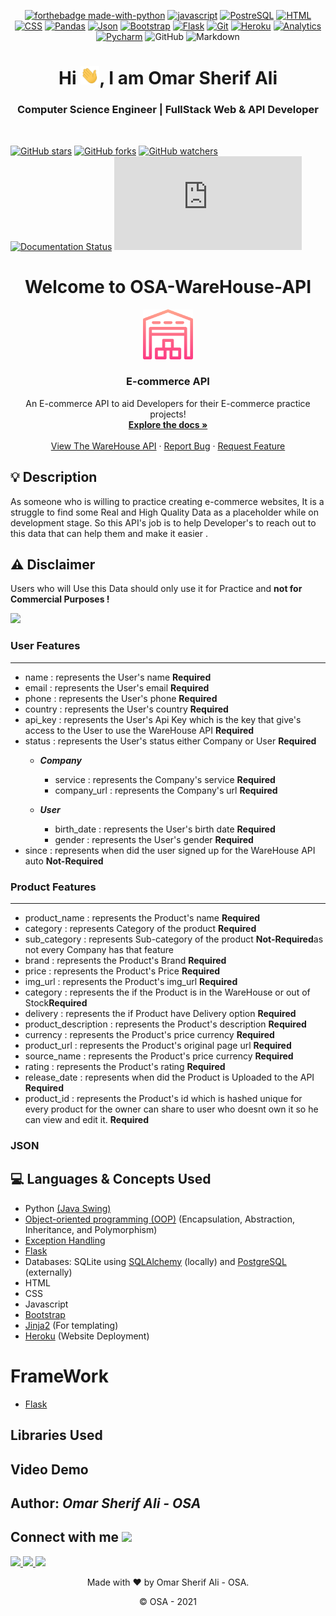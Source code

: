 <div id="top"></div>

<!-- badges -->
<div align="center" >
	
[![forthebadge made-with-python](https://img.shields.io/badge/Python-3776AB?style=for-the-badge&logo=python&logoColor=white)](https://www.python.org/)
[![javascript](https://img.shields.io/badge/JavaScript-323330?style=for-the-badge&logo=javascript&logoColor=F7DF1E)](https://www.javascript.com)
[![PostreSQL](https://img.shields.io/badge/PostgreSQL-316192?style=for-the-badge&logo=postgresql&logoColor=white)](https://GitHub.com/Naereen/badges/)
[![HTML](https://img.shields.io/badge/HTML5-E34F26?style=for-the-badge&logo=html5&logoColor=white)](https://html.com/html5/)
[![CSS](https://img.shields.io/badge/CSS3-1572B6?style=for-the-badge&logo=css3&logoColor=white)](https://en.wikipedia.org/wiki/CSS)
[![Pandas](https://img.shields.io/badge/Pandas-2C2D72?style=for-the-badge&logo=pandas&logoColor=white)](https://pandas.pydata.org/)
[![Json](https://img.shields.io/badge/json-5E5C5C?style=for-the-badge&logo=json&logoColor=white)](https://www.json.org/json-en.html)
[![Bootstrap](https://img.shields.io/badge/Bootstrap-563D7C?style=for-the-badge&logo=bootstrap&logoColor=white)](https://getbootstrap.com/)
[![Flask](https://img.shields.io/badge/Flask-000000?style=for-the-badge&logo=flask&logoColor=white)](https://flask.palletsprojects.com/en/1.1.x/)
[![Git](https://img.shields.io/badge/Git-F05032?style=for-the-badge&logo=git&logoColor=white)](https://github.com/omar-sherif9992)
[![Heroku](https://img.shields.io/badge/Heroku-430098?style=for-the-badge&logo=heroku&logoColor=white)](https://www.heroku.com/)
[![Analytics](https://img.shields.io/badge/Google%20Analytics-E37400?style=for-the-badge&logo=google%20analytics&logoColor=white)](https://analytics.google.com/analytics/web/provision/#/provision)
[![Pycharm](https://img.shields.io/badge/PyCharm-000000.svg?&style=for-the-badge&logo=PyCharm&logoColor=white)](https://www.jetbrains.com/pycharm/)
![GitHub](https://img.shields.io/badge/GitHub-100000?style=for-the-badge&logo=github&logoColor=white)
![Markdown](https://img.shields.io/badge/Markdown-000000?style=for-the-badge&logo=markdown&logoColor=white)

</div>
<h1 align="center">Hi <img src="https://raw.githubusercontent.com/ABSphreak/ABSphreak/master/gifs/Hi.gif" width="30px">, I am Omar Sherif Ali </h1>
<h3 align="center">Computer Science Engineer | FullStack Web & API Developer </h3>

<br>

[![GitHub stars](https://img.shields.io/github/stars/Naereen/StrapDown.js.svg?style=social&label=Star&maxAge=2592000)](https://GitHub.com/Naereen/StrapDown.js/stargazers/)
[![GitHub forks](https://badgen.net/github/forks/Naereen/Strapdown.js/)](https://GitHub.com/Naereen/StrapDown.js/network/)
[![GitHub watchers](https://badgen.net/github/watchers/Naereen/Strapdown.js/)](https://GitHub.com/Naereen/StrapDown.js/watchers/)
<br>
[![Documentation Status](https://readthedocs.org/projects/ansicolortags/badge/?version=latest)](http://ansicolortags.readthedocs.io/?badge=latest)
[![GitHub license](https://badgen.net/github/license/Naereen/Strapdown.js)](https://github.com/Naereen/StrapDown.js/blob/master/LICENSE)


<!-- [![Contributors][contributors-shield]][contributors-url]
[![Forks][forks-shield]][forks-url]
[![Stargazers][stars-shield]][stars-url]
[![Issues][issues-shield]][issues-url]
[![MIT License][license-shield]][license-url]
[![LinkedIn][linkedin-shield]][linkedin-url] -->


<h1 align="center">Welcome to OSA-WareHouse-API</h1>


<div align="center">
  <a href="https://github.com/othneildrew/Best-README-Template">
    <img src="./SVGs/warehouse-icon.png" alt="Logo" width="80" height="80">
  </a>

  <h3 align="center">E-commerce API</h3>

  <p align="center">
    An E-commerce API to aid Developers for their E-commerce practice projects!
    <br />
    <a href="https://github.com/othneildrew/Best-README-Template"><strong>Explore the docs »</strong></a>
    <br />
    <br />
    <a href="https://github.com/othneildrew/Best-README-Template">View The WareHouse API</a>
    ·
    <a href="mailto:osa.helpme@gmail.com?subject=UnExpected%20Error%20Occured&body=Sorry%20for%20the%20inconvenience%2C%20Please%20describe%20Your%20situation%20and%20emphasis%20the%20Endpoint%20!%0A">Report Bug</a>
    ·
    <a href="https://github.com/othneildrew/Best-README-Template/issues">Request Feature</a>
  </p>
</div>

## 💡 Description
As someone who is willing to practice creating e-commerce websites, It is a struggle to find some Real and High Quality Data as a placeholder while on development stage. So this API's job is to help Developer's to reach out to this data that can help them and make it easier .

## ⚠️ Disclaimer  
Users who will Use this Data should only use it for Practice and <strong>not for Commercial Purposes !</strong>


<a href="https://www.getpostman.com/"><img src="https://assets.getpostman.com/common-share/postman-logo-horizontal-320x132.png" /></a><br />


<h3> User Features </h3>
<hr>
<ul>
<li>name : represents the User's name <strong>Required </strong></li>
<li>email : represents the User's email <strong>Required</strong></li>
<li>phone : represents the User's phone <strong>Required</strong></li>
<li>country : represents the User's country <strong>Required</strong></li>
<li>api_key : represents the User's Api Key which is the key that give's access to the User to use the WareHouse API <strong>Required</strong></li>
<li>status : represents the User's status either Company or User <strong>Required</strong></li>
<ul>
<li> <em><strong>Company</strong></em></li>

<ul>
<li>service : represents the Company's service <strong>Required</strong></li>
<li>company_url : represents the Company's url <strong>Required</strong></li>
</ul>
</ul>
<ul>
<li> <em><strong>User</strong></em></li>
<ul>
<li>birth_date : represents the User's birth date <strong>Required</strong></li>
<li>gender : represents the User's gender <strong>Required</strong></li>
</ul>
</ul>

<li>since : represents when did the user signed up for the WareHouse API auto <strong>Not-Required</strong></li>

</ul>


<h3> Product Features </h3>
<hr>
<ul>
<li>product_name : represents the Product's name <strong>Required</strong></li>
<li>category : represents Category of the product <strong>Required</strong></li>
<li>sub_category : represents Sub-category of the product <strong>Not-Required</strong>as not every Company has that feature</li>
<li>brand : represents the Product's Brand    <strong>Required</strong></li>
<li>price : represents the Product's  Price    <strong>Required</strong></li>
<li>img_url : represents the Product's img_url  <strong>Required</strong></li>
<li>category : represents the if the Product is in the WareHouse or out of Stock<strong>Required</strong></li>
<li>delivery : represents the if Product have Delivery option    <strong>Required</strong></li>
<li>product_description : represents the Product's description  <strong>Required</strong></li>
<li>currency : represents the Product's price currency <strong>Required</strong></li>

<li>product_url : represents the Product's original page url <strong>Required</strong></li>
<li>source_name : represents the Product's price currency <strong>Required</strong></li>
<li>rating : represents the Product's rating <strong>Required</strong></li>
<li>release_date : represents when did the Product is Uploaded to the API   <strong>Required</strong></li>
<li>product_id : represents the Product's id which is hashed unique for every product for the owner can share to user who doesnt own it so he can view and edit it. <strong>Required</strong></li>
</ul>


<h3>JSON</h3>




## 💻️ Languages & Concepts Used

* Python [(Java Swing)](https://en.wikipedia.org/wiki/Python_(programming_language))
* [Object-oriented programming (OOP)](https://en.wikipedia.org/wiki/Object-oriented_programming#:~:text=Object%2Doriented%20programming%20(OOP),(often%20known%20as%20methods)) (Encapsulation, Abstraction, Inheritance, and Polymorphism)
* [Exception Handling](https://en.wikipedia.org/wiki/Exception_handling)
* [Flask](https://flask.palletsprojects.com/en/2.0.x/)
* Databases: SQLite using [SQLAlchemy](https://flask-sqlalchemy.palletsprojects.com/en/2.x/) (locally) and [PostgreSQL](https://www.heroku.com/postgres) (externally)
* HTML
* CSS
* Javascript
* [Bootstrap](https://getbootstrap.com/)
* [Jinja2](https://jinja.palletsprojects.com/en/3.0.x/) (For templating)
* [Heroku](https://www.heroku.com/) (Website Deployment)

# FrameWork
* [Flask](https://en.wikipedia.org/wiki/Flask_(web_framework))

## Libraries Used



## Video Demo




## Author: <i>Omar Sherif Ali - OSA</i>

<h2> Connect with me <img src='https://raw.githubusercontent.com/ShahriarShafin/ShahriarShafin/main/Assets/handshake.gif' width="100px"> </h2>
<a href="https://github.com/omar-sherif9992">
	<img src="https://img.shields.io/badge/GitHub-100000?style=for-the-badge&logo=github&logoColor=white" />
</a>
<a href="https://www.linkedin.com/in/omar-sherif-2152021a3/">
	<img src="https://img.shields.io/badge/LinkedIn-0077B5?style=for-the-badge&logo=linkedin&logoColor=white">
</a>

<a href="mailto: omar.sherif9992@gmail.com">
	<img src="https://img.shields.io/badge/Gmail-D14836?style=for-the-badge&logo=gmail&logoColor=white">
</a>



<p  align="center">Made with ❤️ by Omar Sherif Ali - OSA.</p>
<p  align="center">© OSA - 2021</p>

